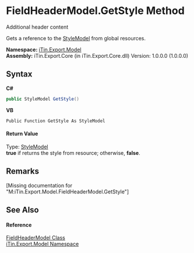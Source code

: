 # FieldHeaderModel.GetStyle Method 
Additional header content 

Gets a reference to the <a href="T_iTin_Export_Model_StyleModel">StyleModel</a> from global resources.

**Namespace:**&nbsp;<a href="N_iTin_Export_Model">iTin.Export.Model</a><br />**Assembly:**&nbsp;iTin.Export.Core (in iTin.Export.Core.dll) Version: 1.0.0.0 (1.0.0.0)

## Syntax

**C#**<br />
``` C#
public StyleModel GetStyle()
```

**VB**<br />
``` VB
Public Function GetStyle As StyleModel
```


#### Return Value
Type: <a href="T_iTin_Export_Model_StyleModel">StyleModel</a><br /><strong>true</strong> if returns the style from resource; otherwise, <strong>false</strong>.

## Remarks
\[Missing <remarks> documentation for "M:iTin.Export.Model.FieldHeaderModel.GetStyle"\]

## See Also


#### Reference
<a href="T_iTin_Export_Model_FieldHeaderModel">FieldHeaderModel Class</a><br /><a href="N_iTin_Export_Model">iTin.Export.Model Namespace</a><br />